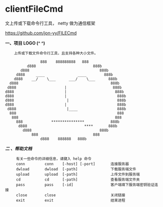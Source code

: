 ﻿# clientFileCmd
文上传或下载命令行工具， netty 做为通信框架

https://github.com/jon-yy/FILECmd

**一、项目 LOGO         (^  ^)** 


        上传或下载文件命令行工具，且支持各种大小文件。               
                                                                       
                    888    888888888   888
              d888                          888b
           d888                                888b
         d888     ____               ____        888b
        d888    __/    \___      ___/    \___      888b
      d888                                          888b
     d888                      |                     888b
    d888                       |                      888b
    d888                       |                       888b
    d888                        |                      888b
    d888                       |                       888b
     d888                       |____                  888b
      888                                              888
       888                                            888
         888             ***************            888b
          d888                          ****       888b
            d888                               888b
                888                         888
                    d888    888888   888b



_**二 、帮助文档**_

         有关一些命令的详细信息，请键入 help 命令                                               
         conn         conn    [-host] [-port]       连接服务器                              
         dwload       dwload  [-path]               下载服务端文件                           
         upload       upload  [-path]               上传文件到服务端                         
         cd           cd      [-path]               查看服务端文件夹                         
         pass         pass    [-id]                 客户端填下服务端密钥验证连接               
         close        close                         关闭链接                                
         exit         exit                          结束进程
           


               


           

           

            

                        














